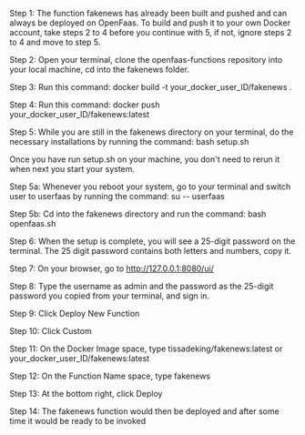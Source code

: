 Step 1: The function fakenews has already been built and pushed and can always be deployed on OpenFaas. 
To build and push it to your own Docker account, take steps 2 to 4 before you continue with 5, if not, ignore steps 2 to 4 and move to step 5.

Step 2: Open your terminal, clone the openfaas-functions repository into your local machine, cd into the fakenews folder.

Step 3: Run this command: docker build -t your_docker_user_ID/fakenews .

Step 4: Run this command: docker push your_docker_user_ID/fakenews:latest

Step 5: While you are still in the fakenews directory on your terminal, do the necessary installations by running the command: bash setup.sh

Once you have run setup.sh on your machine, you don't need to rerun it when next you start your system.

Step 5a: Whenever you reboot your system, go to your terminal and switch user to userfaas by running the command: su -- userfaas

Step 5b: Cd into the fakenews directory and run the command: bash openfaas.sh

Step 6: When the setup is complete, you will see a 25-digit password on the terminal. The 25 digit password contains both letters and numbers, copy it.

Step 7: On your browser, go to http://127.0.0.1:8080/ui/

Step 8: Type the username as admin and the password as the 25-digit password you copied from your terminal, and sign in.

Step 9: Click Deploy New Function

Step 10: Click Custom

Step 11: On the Docker Image space, type tissadeking/fakenews:latest or your_docker_user_ID/fakenews:latest

Step 12: On the Function Name space, type fakenews

Step 13: At the bottom right, click Deploy

Step 14: The fakenews function would then be deployed and after some time it would be ready to be invoked
